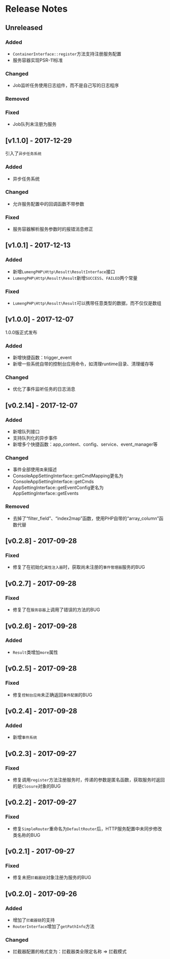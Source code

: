 # Release Notes

## Unreleased

### Added
- `ContainerInterface::register`方法支持注册服务配置
- 服务容器实现PSR-11标准

### Changed
- Job监听任务使用日志组件，而不是自己写的日志程序

### Removed

### Fixed
- Job队列未注册为服务

## [v1.1.0] - 2017-12-29

引入了`异步任务系统`

### Added
- 异步任务系统

### Changed
- 允许服务配置中的回调函数不带参数

### Fixed
- 服务容器解析服务参数时的报错消息修正

## [v1.0.1] - 2017-12-13

### Added
- 新增`LumengPHP\Http\Result\ResultInterface`接口
- `LumengPHP\Http\Result\Result`新增`SUCCESS`、`FAILED`两个常量

### Fixed
- `LumengPHP\Http\Result\Result`可以携带任意类型的数据，而不仅仅是数组

## [v1.0.0] - 2017-12-07

1.0.0版正式发布

### Added
- 新增快捷函数：trigger_event
- 新增一些系统自带的控制台应用命令，如清理runtime目录、清理缓存等

### Changed
- 优化了事件监听任务的日志消息

## [v0.2.14] - 2017-12-07

### Added
- 新增队列接口
- 支持队列化的异步事件
- 新增多个快捷函数：app_context、config、service、event_manager等

### Changed
- 事件全部使用`类`来描述
- ConsoleAppSettingInterface::getCmdMapping更名为ConsoleAppSettingInterface::getCmds
- AppSettingInterface::getEventConfig更名为AppSettingInterface::getEvents

### Removed
- 去掉了“filter_field”、“index2map”函数，使用PHP自带的“array_column”函数代替

## [v0.2.8] - 2017-09-28

### Fixed
- 修复了在初始化`属性注入器`时，获取尚未注册的`事件管理器`服务的BUG

## [v0.2.7] - 2017-09-28

### Fixed
- 修复了在`服务容器`上调用了错误的方法的BUG

## [v0.2.6] - 2017-09-28

### Added
- `Result`类增加`more`属性

## [v0.2.5] - 2017-09-28

### Fixed
- 修复`控制台应用`未正确返回`事件配置`的BUG

## [v0.2.4] - 2017-09-28

### Added
- 新增`事件系统`

## [v0.2.3] - 2017-09-27

### Fixed
- 修复调用`register`方法注册服务时，传递的参数是匿名函数，获取服务时返回的是`Closure`对象的BUG

## [v0.2.2] - 2017-09-27

### Fixed
- 修复`SimpleRouter`重命名为`DefaultRouter`后，HTTP服务配置中未同步修改类名称的BUG

## [v0.2.1] - 2017-09-27

### Fixed
- 修复未把`拦截器链`对象注册为服务的BUG

## [v0.2.0] - 2017-09-26

### Added
- 增加了`拦截器链`的支持
- `RouterInterface`增加了`getPathInfo`方法

### Changed
- 拦截器配置的格式变为：拦截器类全限定名称 => 拦截模式
